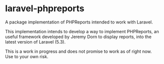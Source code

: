 # laravel-phpreports
A package implementation of PHPReports intended to work with Laravel.

This implementation intends to develop a way to implement PHPReports, an useful framework developed by Jeremy Dorn to display reports, into the latest version of Laravel (5.3).

This is a work in progress and does not promise to work as of right now. Use to your own risk.
